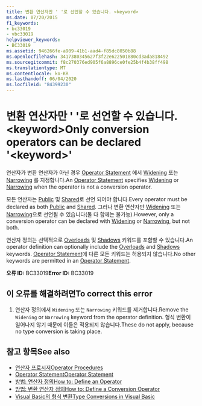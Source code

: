 ```yaml
---
title: 변환 연산자만 ' '로 선언할 수 있습니다. <keyword>
ms.date: 07/20/2015
f1_keywords:
- bc33019
- vbc33019
helpviewer_keywords:
- BC33019
ms.assetid: 946266fe-a909-41b1-aad4-f85dc8050b88
ms.openlocfilehash: 3417380345627f3f22e622501880cd3ada818492
ms.sourcegitcommit: f8c270376ed905f6a8896ce0fe25b4f4b38ff498
ms.translationtype: MT
ms.contentlocale: ko-KR
ms.lasthandoff: 06/04/2020
ms.locfileid: "84399230"
---
```

# <a name="only-conversion-operators-can-be-declared-keyword"></a><span data-ttu-id="8a0ce-102">변환 연산자만 ' '로 선언할 수 있습니다. \<keyword></span><span class="sxs-lookup"><span data-stu-id="8a0ce-102">Only conversion operators can be declared '\<keyword>'</span></span>
<span data-ttu-id="8a0ce-103">연산자가 변환 연산자가 아닌 경우 [Operator Statement](../language-reference/statements/operator-statement.md) 에서 [Widening](../language-reference/modifiers/widening.md) 또는 [Narrowing](../language-reference/modifiers/narrowing.md) 를 지정합니다.</span><span class="sxs-lookup"><span data-stu-id="8a0ce-103">An [Operator Statement](../language-reference/statements/operator-statement.md) specifies [Widening](../language-reference/modifiers/widening.md) or [Narrowing](../language-reference/modifiers/narrowing.md) when the operator is not a conversion operator.</span></span>  
  
 <span data-ttu-id="8a0ce-104">모든 연산자는 [Public](../language-reference/modifiers/public.md) 및 [Shared](../language-reference/modifiers/shared.md)로 선언 되어야 합니다.</span><span class="sxs-lookup"><span data-stu-id="8a0ce-104">Every operator must be declared as both [Public](../language-reference/modifiers/public.md) and [Shared](../language-reference/modifiers/shared.md).</span></span> <span data-ttu-id="8a0ce-105">그러나 변환 연산자만 [Widening](../language-reference/modifiers/widening.md) 또는 [Narrowing](../language-reference/modifiers/narrowing.md)으로 선언될 수 있습니다(둘 다 함께는 불가능).</span><span class="sxs-lookup"><span data-stu-id="8a0ce-105">However, only a conversion operator can be declared with [Widening](../language-reference/modifiers/widening.md) or [Narrowing](../language-reference/modifiers/narrowing.md), but not both.</span></span>  
  
 <span data-ttu-id="8a0ce-106">연산자 정의는 선택적으로 [Overloads](../language-reference/modifiers/overloads.md) 및 [Shadows](../language-reference/modifiers/shadows.md) 키워드를 포함할 수 있습니다.</span><span class="sxs-lookup"><span data-stu-id="8a0ce-106">An operator definition can optionally include the [Overloads](../language-reference/modifiers/overloads.md) and [Shadows](../language-reference/modifiers/shadows.md) keywords.</span></span> <span data-ttu-id="8a0ce-107">[Operator Statement](../language-reference/statements/operator-statement.md)에 다른 모든 키워드는 허용되지 않습니다.</span><span class="sxs-lookup"><span data-stu-id="8a0ce-107">No other keywords are permitted in an [Operator Statement](../language-reference/statements/operator-statement.md).</span></span>  
  
 <span data-ttu-id="8a0ce-108">**오류 ID:** BC33019</span><span class="sxs-lookup"><span data-stu-id="8a0ce-108">**Error ID:** BC33019</span></span>  
  
## <a name="to-correct-this-error"></a><span data-ttu-id="8a0ce-109">이 오류를 해결하려면</span><span class="sxs-lookup"><span data-stu-id="8a0ce-109">To correct this error</span></span>  
  
1. <span data-ttu-id="8a0ce-110">연산자 정의에서 `Widening` 또는 `Narrowing` 키워드를 제거합니다.</span><span class="sxs-lookup"><span data-stu-id="8a0ce-110">Remove the `Widening` or `Narrowing` keyword from the operator definition.</span></span> <span data-ttu-id="8a0ce-111">형식 변환이 일어나지 않기 때문에 이들은 적용되지 않습니다.</span><span class="sxs-lookup"><span data-stu-id="8a0ce-111">These do not apply, because no type conversion is taking place.</span></span>  
  
## <a name="see-also"></a><span data-ttu-id="8a0ce-112">참고 항목</span><span class="sxs-lookup"><span data-stu-id="8a0ce-112">See also</span></span>

- [<span data-ttu-id="8a0ce-113">연산자 프로시저</span><span class="sxs-lookup"><span data-stu-id="8a0ce-113">Operator Procedures</span></span>](../programming-guide/language-features/procedures/operator-procedures.md)
- [<span data-ttu-id="8a0ce-114">Operator Statement</span><span class="sxs-lookup"><span data-stu-id="8a0ce-114">Operator Statement</span></span>](../language-reference/statements/operator-statement.md)
- [<span data-ttu-id="8a0ce-115">방법: 연산자 정의</span><span class="sxs-lookup"><span data-stu-id="8a0ce-115">How to: Define an Operator</span></span>](../programming-guide/language-features/procedures/how-to-define-an-operator.md)
- [<span data-ttu-id="8a0ce-116">방법: 변환 연산자 정의</span><span class="sxs-lookup"><span data-stu-id="8a0ce-116">How to: Define a Conversion Operator</span></span>](../programming-guide/language-features/procedures/how-to-define-a-conversion-operator.md)
- [<span data-ttu-id="8a0ce-117">Visual Basic의 형식 변환</span><span class="sxs-lookup"><span data-stu-id="8a0ce-117">Type Conversions in Visual Basic</span></span>](../programming-guide/language-features/data-types/type-conversions.md)
